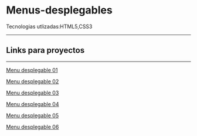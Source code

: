 # Menus-desplegables
Tecnologias utlizadas:HTML5,CSS3

 -----------
 ## Links para proyectos                                          
 -----------
 
 <a href="https://xbernardoalvez66.github.io/Menus-desplegables/Menus-desplegables/Menu-desplegable-01/index.html">Menu desplegable 01 </a> 
 
 <a href="https://xbernardoalvez66.github.io/Menus-desplegables/Menus-desplegables/Menu-desplegable-02/index.html">Menu desplegable  02 </a>
 
  <a href="https://xbernardoalvez66.github.io/Menus-desplegables/Menus-desplegables/Menu-desplegable-03/index.html">Menu desplegable  03  </a>
  
  
 
 <a href="https://xbernardoalvez66.github.io/Menus-desplegables/Menus-desplegables/Menu-desplegable-04/index.html">Menu desplegable  04 </a>
 
 <a href="https://xbernardoalvez66.github.io/Menus-desplegables/Menus-desplegables/Menu-desplegable-05/index.html">Menu desplegable  05 </a>
 
 
  <a href="https://xbernardoalvez66.github.io/Menus-desplegables/Menus-desplegables/Menu-desplegable-01/index.html">Menu  desplegable  06 </a>
